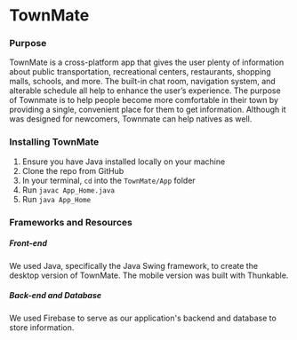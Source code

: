 # TownMate

### Purpose
TownMate is a cross-platform app that gives the user plenty of information about public transportation, recreational centers, restaurants, shopping malls, schools, and more. The built-in chat room, navigation system, and alterable schedule all help to enhance the user’s experience. The purpose of Townmate is to help people become more comfortable in their town by providing a single, convenient place for them to get information. Although it was designed for newcomers, Townmate can help natives as well.

### Installing TownMate
1. Ensure you have Java installed locally on your machine
2. Clone the repo from GitHub
3. In your terminal, `cd` into the `TownMate/App` folder
4. Run `javac App_Home.java`
5. Run `java App_Home`
 
### Frameworks and Resources
##### Front-end
We used Java, specifically the Java Swing framework, to create the desktop version of TownMate. The mobile version was built with Thunkable.

##### Back-end and Database
We used Firebase to serve as our application's backend and database to store information.
